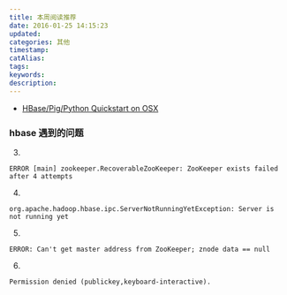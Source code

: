 ```yaml
---
title: 本周阅读推荐
date: 2016-01-25 14:15:23
updated:
categories: 其他
timestamp:
catAlias:
tags:
keywords:
description:
---
```


- [HBase/Pig/Python Quickstart on OSX](http://chase-seibert.github.io/blog/2013/02/01/getting-starting-with-hbase-and-pig.html)


### hbase 遇到的问题

3.
``` shell
ERROR [main] zookeeper.RecoverableZooKeeper: ZooKeeper exists failed after 4 attempts
```

4.

``` shell
org.apache.hadoop.hbase.ipc.ServerNotRunningYetException: Server is not running yet
```

5.

``` shell
ERROR: Can't get master address from ZooKeeper; znode data == null
```

6.

``` shell
Permission denied (publickey,keyboard-interactive).
```
